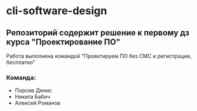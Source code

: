 # cli-software-design

Репозиторий содержит решение к первому дз курса "Проектирование ПО" 
---

Работа выполнена командой "Проектируем ПО без СМС и регистрации, бесплатно"
 
### Команда: 
- Порсев Денис
- Никита Бабич
- Алексей Романов
